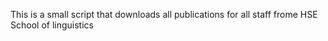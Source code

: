 This is a small script that downloads all publications for all staff frome HSE School of linguistics
